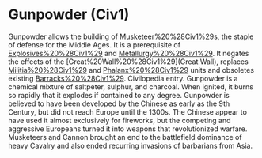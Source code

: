 # Gunpowder (Civ1)

Gunpowder allows the building of [Musketeer%20%28Civ1%29](musketeer)s, the staple of defense for the Middle Ages.
It is a prerequisite of [Explosives%20%28Civ1%29](explosives) and [Metallurgy%20%28Civ1%29](metallurgy).
It negates the effects of the [Great%20Wall%20%28Civ1%29](Great Wall), replaces [Militia%20%28Civ1%29](militia) and [Phalanx%20%28Civ1%29](phalanx) units and obsoletes existing [Barracks%20%28Civ1%29](barracks).
Civilopedia entry.
Gunpowder is a chemical mixture of saltpeter, sulphur, and charcoal. When ignited, it burns so rapidly that it explodes if contained to any degree. Gunpowder is believed to have been developed by the Chinese as early as the 9th Century, but did not reach Europe until the 1300s. The Chinese appear to have used it almost exclusively for fireworks, but the competing and aggressive Europeans turned it into weapons that revolutionized warfare. Musketeers and Cannon brought an end to the battlefield dominance of heavy Cavalry and also ended recurring invasions of barbarians from Asia.